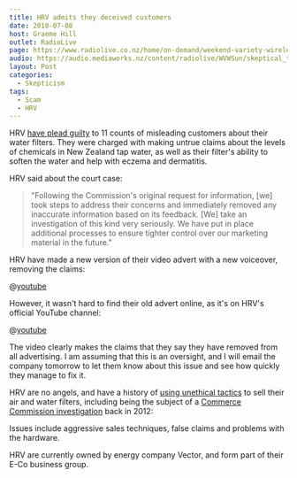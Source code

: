 ```yaml
---
title: HRV admits they deceived customers
date: 2018-07-08
host: Graeme Hill
outlet: RadioLive
page: https://www.radiolive.co.nz/home/on-demand/weekend-variety-wireless/2018/07/skeptical-thoughts--aids-denialism-and-bullet-repellent.html
audio: https://audio.mediaworks.nz/content/radiolive/WVWSun/skeptical_thoughts.mp3
layout: Post
categories:
  - Skepticism
tags:
  - Scam
  - HRV
---
```


HRV [have plead guilty](https://www.nzherald.co.nz/business/news/article.cfm?c_id=3&objectid=12078015) to 11 counts of misleading customers about their water filters. They were charged with making untrue claims about the levels of chemicals in New Zealand tap water, as well as their filter's ability to soften the water and help with eczema and dermatitis.

<!-- more -->

HRV said about the court case:

> "Following the Commission's original request for information, [we] took steps to address their concerns and immediately removed any inaccurate information based on its feedback. [We] take an investigation of this kind very seriously. We have put in place additional processes to ensure tighter control over our marketing material in the future."

HRV have made a new version of their video advert with a new voiceover, removing the claims:

@[youtube](https://youtu.be/L-cElVmXpZ8?t=35s)

However, it wasn't hard to find their old advert online, as it's on HRV's official YouTube channel:

@[youtube](https://youtu.be/WOGCMXErQco?t=35s)

The video clearly makes the claims that they say they have removed from all advertising. I am assuming that this is an oversight, and I will email the company tomorrow to let them know about this issue and see how quickly they manage to fix it.

HRV are no angels, and have a history of [using unethical tactics](https://www.stuff.co.nz/dominion-post/news/hawkes-bay/83385966/sales-people-taking-advantage-of-vulnerable-elderly) to sell their air and water filters, including being the subject of a [Commerce Commission investigation](http://www.stuff.co.nz/southland-times/news/8008592/HRV-under-scrutiny) back in 2012:

Issues include aggressive sales techniques, false claims and problems with the hardware.

HRV are currently owned by energy company Vector, and form part of their E-Co business group.
